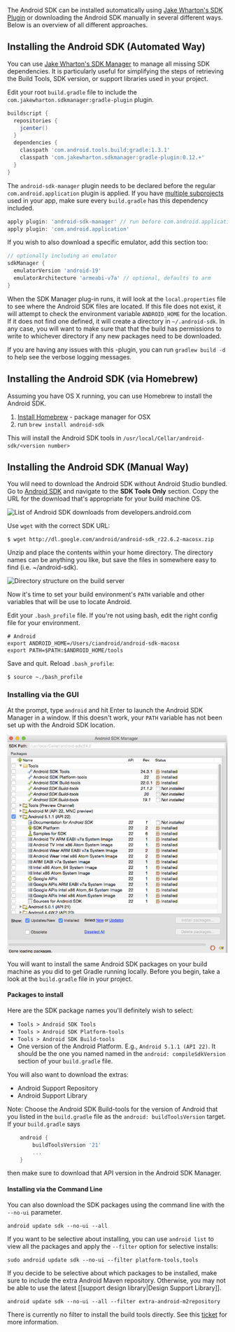 The Android SDK can be installed automatically using [Jake Wharton's SDK Plugin](https://github.com/JakeWharton/sdk-manager-plugin) or downloading the Android SDK manually in several different ways. Below is an overview of all different approaches.

## Installing the Android SDK (Automated Way)

You can use [Jake Wharton's SDK Manager](https://github.com/JakeWharton/sdk-manager-plugin) to manage all missing SDK dependencies.  It is particularly useful for simplifying the steps of retrieving the Build Tools, SDK version, or support libraries used in your project.    

Edit your root `build.gradle` file to include the `com.jakewharton.sdkmanager:gradle-plugin` plugin.

```gradle
buildscript {
  repositories {
    jcenter()
  }
  dependencies {
    classpath 'com.android.tools.build:gradle:1.3.1'
    classpath 'com.jakewharton.sdkmanager:gradle-plugin:0.12.+'
  }
}
```

The `android-sdk-manager` plugin needs to be declared before the regular `com.android.application` plugin is applied.  If you have [multiple subprojects](http://gradle.org/docs/current/userguide/multi_project_builds.html) used in your app, make sure every `build.gradle` has this dependency included.

```gradle
apply plugin: 'android-sdk-manager' // run before com.android.application
apply plugin: 'com.android.application'
```

If you wish to also download a specific emulator, add this section too:
```gradle
// optionally including an emulator
sdkManager {
  emulatorVersion 'android-19'
  emulatorArchitecture 'armeabi-v7a' // optional, defaults to arm
}
```

When the SDK Manager plug-in runs, it will look at the `local.properties` file to see where the Android SDK files are located.  If this file does not exist, it will attempt to check the environment variable `ANDROID_HOME` for the location.  If it does not find one defined, it will create a directory in `~/.android-sdk`.  In any case, you will want to make sure that that the build has permissions to write to whichever directory if any new packages need to be downloaded.

If you are having any issues with this -plugin, you can run `gradlew build -d` to help see the verbose logging messages.  

## Installing the Android SDK (via Homebrew)

Assuming you have OS X running, you can use Homebrew to install the Android SDK.

1. [Install Homebrew](http://brew.sh/) - package manager for OSX
2. run `brew install android-sdk`

This will install the Android SDK tools in `/usr/local/Cellar/android-sdk/<version number>`

## Installing the Android SDK (Manual Way)

You wlil need to download the Android SDK without Android Studio bundled. Go to [Android SDK](http://developer.android.com/sdk/index.html) and navigate to the **SDK Tools Only** section. Copy the URL for the download that's appropriate for your build machine OS.

![List of Android SDK downloads from developers.android.com](https://dl.dropboxusercontent.com/u/10808663/gradle_jenkins_android/sdk_downloads.png)

Use `wget` with the correct SDK URL:

    $ wget http://dl.google.com/android/android-sdk_r22.6.2-macosx.zip

Unzip and place the contents within your home directory. The directory names can be anything you like, but save the files in somewhere easy to find (i.e. ~/android-sdk).

 ![Directory structure on the build server](https://dl.dropboxusercontent.com/u/10808663/gradle_jenkins_android/directories_on_build_server.png)

Now it's time to set your build environment's `PATH` variable and other variables that will be use to locate Android.

Edit your `.bash_profile` file. If you're not using bash, edit the right config file for your environment.

    # Android 
    export ANDROID_HOME=/Users/ciandroid/android-sdk-macosx
    export PATH=$PATH:$ANDROID_HOME/tools

 
Save and quit. Reload `.bash_profile`:

    $ source ~./bash_profile

### Installing via the GUI
 
At the prompt, type `android` and hit Enter to launch the Android SDK Manager in a window. If this doesn't work, your `PATH` variable has not been set up with the Android SDK location.   

![Android SDK manager on build machine](https://raw.githubusercontent.com/codepath/android_guides/master/images/intellij_idea_android_sdk_manager.png)

You will want to install the same Android SDK packages on your build machine as you did to get Gradle running locally. Before you begin, take a look at the `build.gradle` file in your project.

#### Packages to install

Here are the SDK package names you'll definitely wish to select:

  * `Tools > Android SDK Tools`
  * `Tools > Android SDK Platform-tools`
  * `Tools > Android SDK Build-tools`
  * One version of the Android Platform.  E.g., `Android 5.1.1 (API 22)`.  It should be the one you named named in the `android: compileSdkVersion` section of your `build.gradle` file.

You will also want to download the extras:

  * Android Support Repository
  * Android Support Library

Note: Choose the Android SDK Build-tools for the version of Android that you listed in the `build.gradle` file as the `android: buildToolsVersion` target. If your `build.gradle` says 

```gradle
    android {
        buildToolsVersion '21'
        ...
    }
```

then make sure to download that API version in the Android SDK Manager. 

#### Installing via the Command Line

You can also download the SDK packages using the command line with the `--no-ui` parameter.

```
android update sdk --no-ui --all
```

If you want to be selective about installing, you can use `android list` to view all the packages and apply the `--filter` option for selective installs:

```
sudo android update sdk --no-ui --filter platform-tools,tools
```

If you decide to be selective about which packages to be installed, make sure to include the extra Android Maven repository.  Otherwise, you may not be able to use the latest [[support design library|Design Support Library]].

```
android update sdk --no-ui --all --filter extra-android-m2repository     
```

There is currently no filter to install the build tools directly.  See this [ticket](https://code.google.com/p/android/issues/detail?id=78765) for more information.